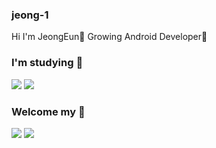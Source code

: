 ### jeong-1 
 Hi I'm JeongEun👋
 Growing Android Developer🌱

### I'm studying 📖
<div style="display:inline">
<img src="https://img.shields.io/badge/Android-3DDC84?style=for-the-badge&logo=Android&logoColor=white"/> 
<img src="https://img.shields.io/badge/Kotlin-7F52FF?style=for-the-badge&logo=Kotlin&logoColor=white"/> <br />
</div>

### Welcome my 🙌
<a href="https://jeonge-2020.tistory.com/" target="_blank">
 <img src="https://img.shields.io/badge/Tistory-FFFFFF?style=for-the-badge&logo=Tistory&logoColor=003300"/></a>
<a href="mailto:ljekj5562@gmail.com"><img src="https://img.shields.io/badge/Gmail-D0A9F5?style=for-the-badge&logo=Gmail&logoColor=white&link=mailto:ljekj5562@gmail.com"/></a>



<!--
**jeong-1/jeong-1** is a ✨ _special_ ✨ repository because its `README.md` (this file) appears on your GitHub profile.

Here are some ideas to get you started:

- 🔭 I’m currently working on ...
- 🌱 I’m currently learning ...
- 👯 I’m looking to collaborate on ...
- 🤔 I’m looking for help with ...
- 💬 Ask me about ...
- 📫 How to reach me: ...
- 😄 Pronouns: ...
- ⚡ Fun fact: ...
-->
